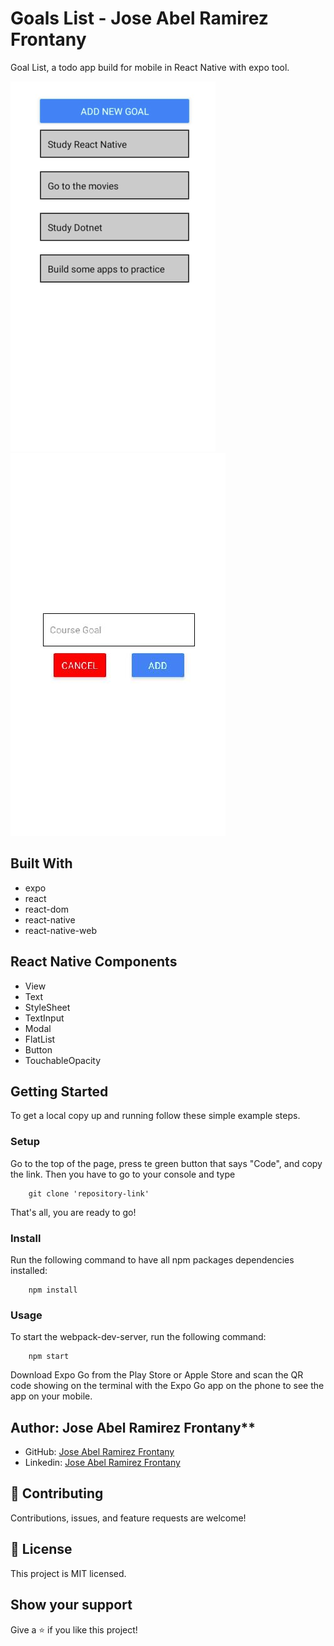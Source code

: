 # Goals List - Jose Abel Ramirez Frontany

Goal List, a todo app build for mobile in React Native with expo tool.

![screenshot](./app_screenshot_1.jpeg)
![screenshot](./app_screenshot_2.jpeg)

## Built With

- expo
- react
- react-dom
- react-native
- react-native-web

## React Native Components

- View
- Text
- StyleSheet
- TextInput
- Modal
- FlatList
- Button
- TouchableOpacity

## Getting Started

To get a local copy up and running follow these simple example steps.

### Setup

Go to the top of the page, press te green button that says "Code", and copy the link. Then you have to go to your console and type

```
    git clone 'repository-link'
```

That's all, you are ready to go!

### Install

Run the following command to have all npm packages dependencies installed:

```
    npm install
```

### Usage

To start the webpack-dev-server, run the following command:

```
    npm start
```

Download Expo Go from the Play Store or Apple Store and scan the QR code showing on the terminal with the Expo Go app on the phone to see the app on your mobile.

## Author: Jose Abel Ramirez Frontany\*\*

- GitHub: [Jose Abel Ramirez Frontany](https://github.com/jose-Abel)
- Linkedin: [Jose Abel Ramirez Frontany](https://www.linkedin.com/in/jose-abel-r-7674a842/)

## 🤝 Contributing

Contributions, issues, and feature requests are welcome!

## 📝 License

This project is MIT licensed.

## Show your support

Give a ⭐️ if you like this project!

